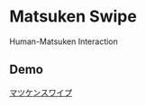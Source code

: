 # Matsuken Swipe

Human-Matsuken Interaction

## Demo

[マツケンスワイプ](https://inaniwa3.github.io/matsuken-swipe/ "マツケンスワイプ")

